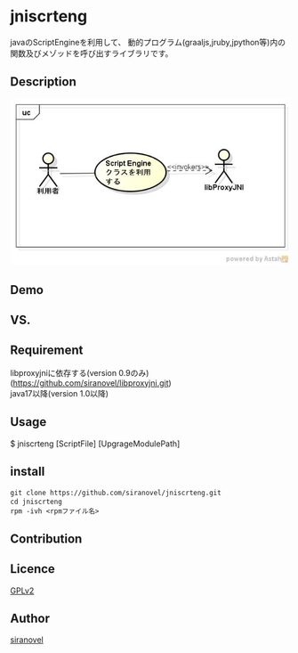 ﻿jniscrteng
==========
javaのScriptEngineを利用して、
動的プログラム(graaljs,jruby,jpython等)内の関数及びメゾッドを呼び出すライブラリです。

## Description ##
![use case](images/ucJniScrtEng.jpg)  
## Demo ##

## VS. ##

## Requirement ##

libproxyjniに依存する(version 0.9のみ)  
(https://github.com/siranovel/libproxyjni.git)  
java17以降(version 1.0以降)


## Usage ##
$ jniscrteng [ScriptFile] [UpgrageModulePath]

## install ##
    git clone https://github.com/siranovel/jniscrteng.git  
    cd jniscrteng  
    rpm -ivh <rpmファイル名>  

## Contribution ##

## Licence ##

[GPLv2](LICENSE)


## Author ##

[siranovel](https://github.com/siranovel)
